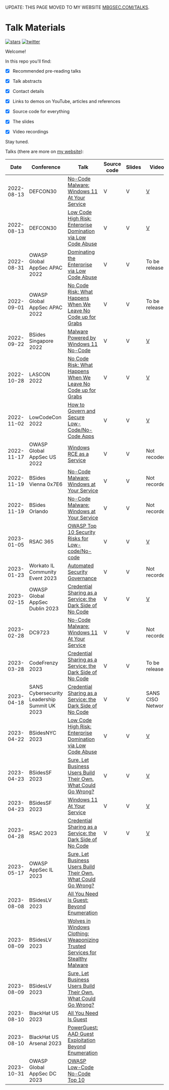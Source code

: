 UPDATE: THIS PAGE MOVED TO MY WEBSITE [MBGSEC.COM/TALKS](https://mbgsec.com/talks).

# Talk Materials

[![stars](https://img.shields.io/github/stars/mbrg?icon=github&style=social)](https://github.com/mbrg)
[![twitter](https://img.shields.io/twitter/follow/mbrg0?icon=twitter&style=social&label=Follow)](https://twitter.com/intent/follow?screen_name=mbrg0)

Welcome!

In this repo you'll find:

- [x] Recommended pre-reading talks

- [x] Talk abstracts

- [x] Contact details

- [x] Links to demos on YouTube, articles and references

- [x] Source code for everything

- [x] The slides

- [x] Video recordings

Stay tuned.

Talks (there are more on [my website](https://mbgsec.com/talks)):

| Date | Conference | Talk | Source code | Slides | Video |
| - | - | - | - | - | - |
| 2022-08-13 | DEFCON30 | [No-Code Malware: Windows 11 At Your Service](2022-08-13_DEFCON_30/No_Code_Malware) | V | V | [V](https://www.youtube.com/watch?v=e8PEIOa6W9M) |
| 2022-08-13 | DEFCON30 | [Low Code High Risk: Enterprise Domination via Low Code Abuse](2022-08-13_DEFCON_30/Low_Code_High_Risk) | V | V | [V](https://www.youtube.com/watch?v=D3A62Rzozq4) |
| 2022-08-31 | OWASP Global AppSec APAC 2022 | [Dominating the Enterprise via Low Code Abuse](2022-08-31_OWASP_Global_AppSec_APAC/Low_Code_Abuse) | V | V | To be released |
| 2022-09-01 | OWASP Global AppSec APAC 2022 | [No Code Risk: What Happens When We Leave No Code up for Grabs](2022-08-31_OWASP_Global_AppSec_APAC/Low_Code_Abuse) | V | V | To be released |
| 2022-09-22 | BSides Singapore 2022 | [Malware Powered by Windows 11 No-Code](2022-09-22_BSides_Singapore/Malware_Powered_by_Windows_11_No_Code) | V | V | [V](https://www.youtube.com/watch?v=Y3fKAgQlHvE) |
| 2022-10-28 | LASCON 2022 | [No Code Risk: What Happens When We Leave No Code up for Grabs](2022-10-28_OWASP_LASCON/No_Code_Risk_What_Happens_When_We_Leave_No_Code_Up_for_Grabs) | V | V | [V](https://www.youtube.com/watch?v=Skr4Yj3s8ms) |
| 2022-11-02 | LowCodeCon 2022 | [How to Govern and Secure Low-Code/No-Code Apps](2022-11-02_LowCodeCon/How_to_Govern_and_Secure_Low_Code_No_Code_Apps) | V | V | [V](https://www.youtube.com/watch?v=lgPzDD2TaCE) |
| 2022-11-17 | OWASP Global AppSec US 2022 | [Windows RCE as a Service](2022-11-17_OWASP_Global_AppSec_US/Windows_RCE_as_a_Service) | V | V | Not recoded |
| 2022-11-19 | BSides Vienna 0x7E6 | [No-Code Malware: Windows at Your Service](2022-11-19_BSides_Vienna_0x7E6/No_Code_Malware_Windows_at_Your_Service) | V | V | Not recorded |
| 2022-11-19 | BSides Orlando | [No-Code Malware: Windows at Your Service](2022-11-19_BSides_Orlando/No_Code_Malware_Windows_at_Your_Service) | V | V | Not recorded |
| 2023-01-05 | RSAC 365 | [OWASP Top 10 Security Risks for Low-code/No-code](2023-01-05_RSAC_365/OWASP_TOP_10_LOWCODE_NOCODE) | V | V | [V](https://www.rsaconference.com/library/webcast/130-owasp-top-10-security-risks) |
| 2023-01-23 | Workato IL Community Event 2023 | [Automated Security Governance](2023-01-23_Workato_IL_Community/Automated_Security_Governance) | V | V | Not recorded |
| 2023-02-15 | OWASP Global AppSec Dublin 2023 | [Credential Sharing as a Service: the Dark Side of No Code](2023-02-15_OWASP_Global_AppSec_Dublin/Credential_Sharing_as_a_Service) | V | V | [V](https://youtu.be/AD0R4qyrh3g) |
| 2023-02-28 | DC9723 | [No-Code Malware: Windows 11 At Your Service](2023-02-28_DC9723/No_Code_Malware_Windows_at_Your_Service) | V | V | Not recorded |
| 2023-03-28 | CodeFrenzy 2023 | [Credential Sharing as a Service: the Dark Side of No Code](2023-03-28_CodeFrenzy/Credential_Sharing_as_a_Service) | V | V | To be released |
| 2023-04-18 | SANS Cybersecurity Leadership Summit UK 2023 | [Credential Sharing as a Service: the Dark Side of No Code](2023-04-18_SANS_UK/Credential_Sharing_as_a_Service) | V | V | SANS CISO Network |
| 2023-04-22 | BSidesNYC 2023 | [Low Code High Risk: Enterprise Domination via Low Code Abuse](2023-04-22_BSidesNYC/Low_Code_High_Risk) | V | V | [V](https://www.youtube.com/watch?v=j0uUpsuUoFQ) |
| 2023-04-23 | BSidesSF 2023 | [Sure, Let Business Users Build Their Own. What Could Go Wrong?](2023-04-23_BSidesSF/Sure_Let_Business_Users_Build) | V | V | [V](https://youtu.be/Z0RvO6s7Jxk) |
| 2023-04-23 | BSidesSF 2023 | [Windows 11 At Your Service](2023-04-23_BSidesSF/No_Code_Malware) | V | V | [V](https://youtu.be/yVRglHWHLC8) |
| 2023-04-28 | RSAC 2023 | [Credential Sharing as a Service: the Dark Side of No Code](2023-04-28_RSAC/Credential_Sharing_as_a_Service) | V | V | [V](https://www.youtube.com/watch?v=QtaA5U7LJ74) |
| 2023-05-17 | OWASP AppSec IL 2023 | [Sure, Let Business Users Build Their Own. What Could Go Wrong?](https://owaspappsecil2023.sched.com/event/1LLBj/sure-let-business-users-build-their-own-what-could-go-wrong) | | | |
| 2023-08-08 | BSidesLV 2023 | [All You Need is Guest: Beyond Enumeration](https://www.bsideslv.org/talks#U3MYWG) | | | |
| 2023-08-09 | BSidesLV 2023 | [Wolves in Windows Clothing: Weaponizing Trusted Services for Stealthy Malware](https://www.bsideslv.org/talks#VFRS7E) | | | |
| 2023-08-09 | BSidesLV 2023 | [Sure, Let Business Users Build Their Own. What Could Go Wrong?](https://www.bsideslv.org/talks#CCDUFQ) | | | |
| 2023-08-10 | BlackHat US 2023 | [All You Need Is Guest](https://www.blackhat.com/us-23/briefings/schedule/index.html#all-you-need-is-guest-32647) | | | |
| 2023-08-10 | BlackHat US Arsenal 2023 | [PowerGuest: AAD Guest Exploitation Beyond Enumeration](https://www.blackhat.com/us-23/arsenal/schedule/index.html#powerguest-aad-guest-exploitation-beyond-enumeration-33687) | | | |
| 2023-10-31 | OWASP Global AppSec DC 2023 | [OWASP Low-Code No-Code Top 10](https://owasp2023globalappsecwashin.sched.com/event/1OUyz/owasp-low-code-no-code-top-10) | | | |
